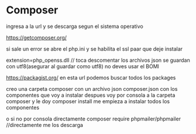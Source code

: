 # Composer

ingresa a la url y se descarga segun el sistema operativo

https://getcomposer.org/

si sale un error se abre el php.ini y se habilita el ssl paar que deje instalar

extension=php_openss.dll // toca descomentar
los archivos json se guardan con utf8(asegurar al guardar como utf8) no deves usar el BOMl


https://packagist.org/ en esta url podemos buscar todos los packages

creo una carpeta composer con un archivo json composer.json con los componentes que voy a instalar
despues voy por consola a la carpeta composer y le doy  composer install
me empieza a instalar todos los componentes

o si no por consola directamente
composer require phpmailer/phpmailer //directamente me los descarga
